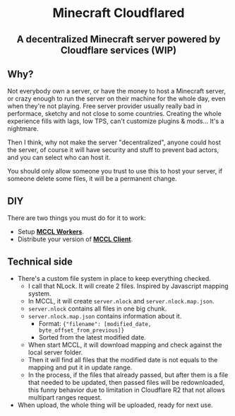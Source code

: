 <h1 align=center>
  Minecraft Cloudflared
</h1>
<h2 align=center>
  A decentralized Minecraft server powered by Cloudflare services (WIP)
</h2>

## Why?
Not everybody own a server, or have the money to host a Minecraft server, or crazy enough to run the server on their machine for the whole day, even when they're not playing. Free server provider usually really bad in performace, sketchy and not close to some countries. Creating the whole experience fills with lags, low TPS, can't customize plugins & mods... It's a nightmare.

Then I think, why not make the server "decentralized", anyone could host the server, of course it will have security and stuff to prevent bad actors, and you can select who can host it.

You should only allow someone you trust to use this to host your server, if someone delete some files, it will be a permanent change.

## DIY
There are two things you must do for it to work:
- Setup [**MCCL Workers**](https://github.com/Neurs12/MCCL-workers).
- Distribute your version of [**MCCL Client**](https://github.com/Neurs12/MCCL-client).

## Technical side
- There's a custom file system in place to keep everything checked.
  - I call that NLock. It will create 2 files. Inspired by Javascript mapping system.
  - In MCCL, it will create `server.nlock` and `server.nlock.map.json`.
  - `server.nlock` contains all files in one big chunk.
  - `server.nlock.map.json` contains information about it.
      - Format: `{"filename": [modified_date, byte_offset_from_previous]}`
      - Sorted from the latest modified date.
  - When start MCCL, it will download mapping and check against the local server folder.
  - Then it will find all files that the modified date is not equals to the mapping and put it in update range.
  - In the process, if the files that already passed, but after them is a file that needed to be updated, then passed files will be redownloaded, this funny behavior due to limitation in Cloudflare R2 that not allows multipart ranges request.
- When upload, the whole thing will be uploaded, ready for next use.
